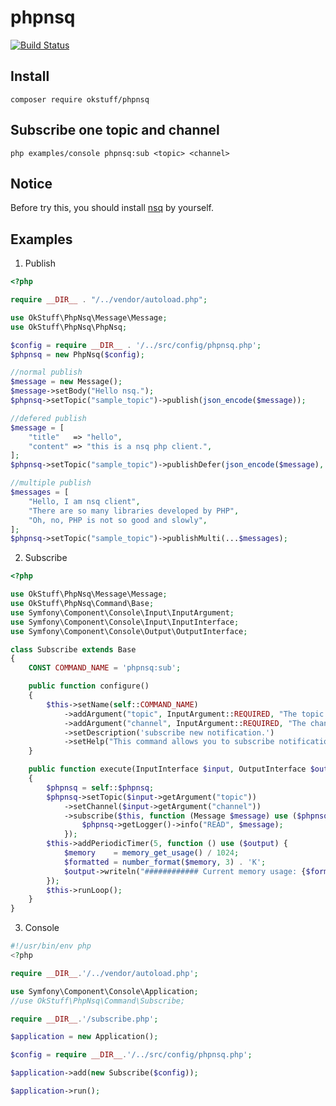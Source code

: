 # phpnsq

[![Build Status](https://travis-ci.org/okstuff/phpnsq.svg?branch=master)](https://travis-ci.org/okstuff/phpnsq)

## Install
```shell
composer require okstuff/phpnsq
```

## Subscribe one topic and channel
```shell
php examples/console phpnsq:sub <topic> <channel>
```

## Notice
Before try this, you should install [nsq](http://nsq.io) by yourself.

## Examples

1. Publish

[embedmd]:# (examples/publish.php php)
```php
<?php

require __DIR__ . "/../vendor/autoload.php";

use OkStuff\PhpNsq\Message\Message;
use OkStuff\PhpNsq\PhpNsq;

$config = require __DIR__ . '/../src/config/phpnsq.php';
$phpnsq = new PhpNsq($config);

//normal publish
$message = new Message();
$message->setBody("Hello nsq.");
$phpnsq->setTopic("sample_topic")->publish(json_encode($message));

//defered publish
$message = [
    "title"   => "hello",
    "content" => "this is a nsq php client.",
];
$phpnsq->setTopic("sample_topic")->publishDefer(json_encode($message), 10);

//multiple publish
$messages = [
    "Hello, I am nsq client",
    "There are so many libraries developed by PHP",
    "Oh, no, PHP is not so good and slowly",
];
$phpnsq->setTopic("sample_topic")->publishMulti(...$messages);
```

2. Subscribe

[embedmd]:# (examples/subscribe.php php)
```php
<?php

use OkStuff\PhpNsq\Message\Message;
use OkStuff\PhpNsq\Command\Base;
use Symfony\Component\Console\Input\InputArgument;
use Symfony\Component\Console\Input\InputInterface;
use Symfony\Component\Console\Output\OutputInterface;

class Subscribe extends Base
{
    CONST COMMAND_NAME = 'phpnsq:sub';

    public function configure()
    {
        $this->setName(self::COMMAND_NAME)
            ->addArgument("topic", InputArgument::REQUIRED, "The topic you want to subscribe")
            ->addArgument("channel", InputArgument::REQUIRED, "The channel you want to subscribe")
            ->setDescription('subscribe new notification.')
            ->setHelp("This command allows you to subscribe notifications...");
    }

    public function execute(InputInterface $input, OutputInterface $output)
    {
        $phpnsq = self::$phpnsq;
        $phpnsq->setTopic($input->getArgument("topic"))
            ->setChannel($input->getArgument("channel"))
            ->subscribe($this, function (Message $message) use ($phpnsq, $output) {
                $phpnsq->getLogger()->info("READ", $message);
            });
        $this->addPeriodicTimer(5, function () use ($output) {
            $memory    = memory_get_usage() / 1024;
            $formatted = number_format($memory, 3) . 'K';
            $output->writeln("############ Current memory usage: {$formatted} ############");
        });
        $this->runLoop();
    }
}
```

3. Console

[embedmd]:# (examples/console php)
```php
#!/usr/bin/env php
<?php

require __DIR__.'/../vendor/autoload.php';

use Symfony\Component\Console\Application;
//use OkStuff\PhpNsq\Command\Subscribe;

require __DIR__.'/subscribe.php';

$application = new Application();

$config = require __DIR__.'/../src/config/phpnsq.php';

$application->add(new Subscribe($config));

$application->run();
```
